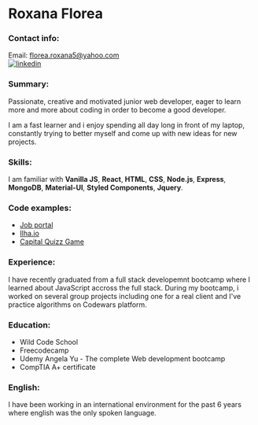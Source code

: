 # Roxana Florea

### Contact info:

Email: florea.roxana5@yahoo.com \
<a href="https://www.linkedin.com/in/roxana-florea-53155a83/"><img src="https://img.shields.io/badge/LinkedIn-0077B5?style=for-the-badge&logo=linkedin&logoColor=white" alt="linkedin"/></a>

### Summary:

Passionate, creative and motivated junior web developer, eager to learn more and more about coding in order to become a good developer.

I am a fast learner and i enjoy spending all day long in front of my laptop, constantly trying to better myself and come up with new ideas for new projects.

### Skills:

I am familiar with **Vanilla JS**, **React**, **HTML**, **CSS**, **Node.js**, **Express**, **MongoDB**, **Material-UI**, **Styled Components**, **Jquery**.

### Code examples:

* [Job portal](https://github.com/IoanLT/Job-portal)
* [Ilha.io](https://github.com/KulinkovichVA/IlhaDevelopment)
* [Capital Quizz Game](https://github.com/roxana-florea/capitals-quizz-react)

### Experience:

I have recently graduated from a full stack developemnt bootcamp where I learned about JavaScript accross the full stack.
During my bootcamp, i worked on several group projects including one for a real client and I've practice algorithms on Codewars platform.

### Education:

- Wild Code School
- Freecodecamp
- Udemy Angela Yu - The complete Web development bootcamp
- CompTIA A+ certificate

### English:

I have been working in an international environment for the past 6 years where english was the only spoken language.

